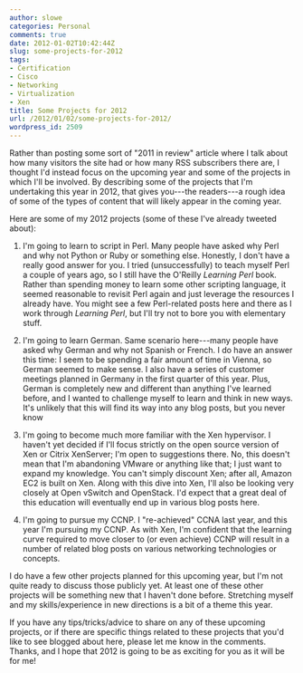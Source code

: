 ```yaml
---
author: slowe
categories: Personal
comments: true
date: 2012-01-02T10:42:44Z
slug: some-projects-for-2012
tags:
- Certification
- Cisco
- Networking
- Virtualization
- Xen
title: Some Projects for 2012
url: /2012/01/02/some-projects-for-2012/
wordpress_id: 2509
---
```


Rather than posting some sort of "2011 in review" article where I talk about how many visitors the site had or how many RSS subscribers there are, I thought I'd instead focus on the upcoming year and some of the projects in which I'll be involved. By describing some of the projects that I'm undertaking this year in 2012, that gives you---the readers---a rough idea of some of the types of content that will likely appear in the coming year.

Here are some of my 2012 projects (some of these I've already tweeted about):

1. I'm going to learn to script in Perl. Many people have asked why Perl and why not Python or Ruby or something else. Honestly, I don't have a really good answer for you. I tried (unsuccessfully) to teach myself Perl a couple of years ago, so I still have the O'Reilly _Learning Perl_ book. Rather than spending money to learn some other scripting language, it seemed reasonable to revisit Perl again and just leverage the resources I already have. You might see a few Perl-related posts here and there as I work through _Learning Perl_, but I'll try not to bore you with elementary stuff.

2. I'm going to learn German. Same scenario here---many people have asked why German and why not Spanish or French. I do have an answer this time: I seem to be spending a fair amount of time in Vienna, so German seemed to make sense. I also have a series of customer meetings planned in Germany in the first quarter of this year. Plus, German is completely new and different than anything I've learned before, and I wanted to challenge myself to learn and think in new ways. It's unlikely that this will find its way into any blog posts, but you never know

3. I'm going to become much more familiar with the Xen hypervisor. I haven't yet decided if I'll focus strictly on the open source version of Xen or Citrix XenServer; I'm open to suggestions there. No, this doesn't mean that I'm abandoning VMware or anything like that; I just want to expand my knowledge. You can't simply discount Xen; after all, Amazon EC2 is built on Xen. Along with this dive into Xen, I'll also be looking very closely at Open vSwitch and OpenStack. I'd expect that a great deal of this education will eventually end up in various blog posts here.

4. I'm going to pursue my CCNP. I "re-achieved" CCNA last year, and this year I'm pursuing my CCNP. As with Xen, I'm confident that the learning curve required to move closer to (or even achieve) CCNP will result in a number of related blog posts on various networking technologies or concepts.

I do have a few other projects planned for this upcoming year, but I'm not quite ready to discuss those publicly yet. At least one of these other projects will be something new that I haven't done before. Stretching myself and my skills/experience in new directions is a bit of a theme this year.

If you have any tips/tricks/advice to share on any of these upcoming projects, or if there are specific things related to these projects that you'd like to see blogged about here, please let me know in the comments. Thanks, and I hope that 2012 is going to be as exciting for you as it will be for me!
